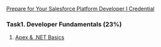 [Prepare for Your Salesforce Platform Developer I Credential](https://trailhead.salesforce.com/ko/users/strailhead/trailmixes/prepare-for-your-salesforce-platform-developer-i-credential)

### Task1. Developer Fundamentals (23%)
1. [Apex & .NET Basics](https://trailhead.salesforce.com/ko/content/learn/modules/apex_basics_dotnet?trailmix_creator_id=strailhead&trailmix_slug=prepare-for-your-salesforce-platform-developer-i-credential)